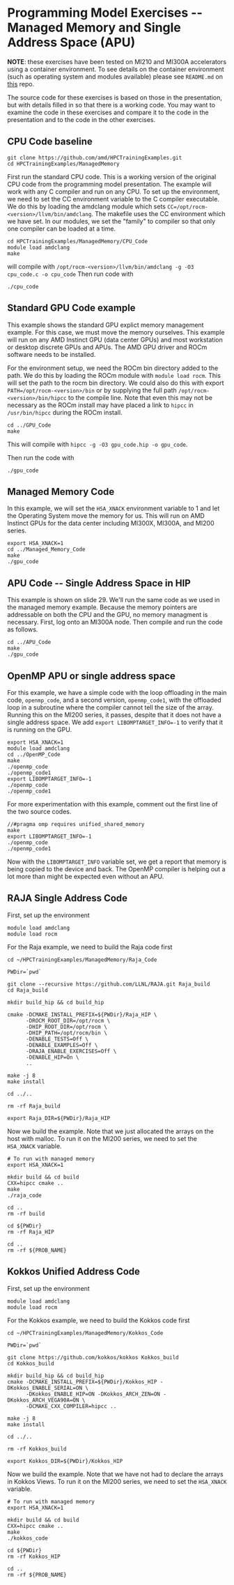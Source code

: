 # Programming Model Exercises -- Managed Memory and Single Address Space (APU)

**NOTE**: these exercises have been tested on MI210 and MI300A accelerators using a container environment.
To see details on the container environment (such as operating system and modules available) please see `README.md` on [this](https://github.com/amd/HPCTrainingDock) repo.

The source code for these exercises is based on those in the presentation, but with details
filled in so that there is a working code. You may want to examine the code in these exercises
and compare it to the code in the presentation and to the code in the other exercises.

## CPU Code baseline

```
git clone https://github.com/amd/HPCTrainingExamples.git
cd HPCTrainingExamples/ManagedMemory
```
First run the standard CPU code. This is a working version of the original CPU code from the programming model presentation.
The example will work with any C compiler and run on any CPU. To set up the environment, we need to set the CC environment 
variable to the C compiler executable. We do this by loading the amdclang module which sets `CC=/opt/rocm-<version>/llvm/bin/amdclang`.
The makefile uses the CC environment which we have set. In our modules, we set the "family" to compiler so that only one compiler
can be loaded at a time.

```
cd HPCTrainingExamples/ManagedMemory/CPU_Code
module load amdclang
make
```

will compile with `/opt/rocm-<version>/llvm/bin/amdclang -g -O3 cpu_code.c -o cpu_code`
Then run code with

```
./cpu_code
```

## Standard GPU Code example

This example shows the standard GPU explict memory management example. For this case, we must
move the memory ourselves. This example will run on any AMD Instinct GPU (data center GPUs) and
most workstation or desktop discrete GPUs and APUs. The AMD GPU driver and ROCm software needs
to be installed.

For the environment setup, we need the ROCm bin directory added to the path. We do this by loading the ROCm module with
`module load rocm`. This will set the path to the rocm bin directory. We could also do this with export `PATH=/opt/rocm-<version>/bin`
or by supplying the full path `/opt/rocm-<version>/bin/hipcc` to the compile line. Note that even this may not be
necessary as the ROCm install may have placed a link to `hipcc` in `/usr/bin/hipcc` during the ROCm install.

```
cd ../GPU_Code
make
```

This will compile with `hipcc -g -O3 gpu_code.hip -o gpu_code`.

Then run the code with

```
./gpu_code
```

## Managed Memory Code

In this example, we will set the `HSA_XNACK` environment variable to 1 and let the Operating System move the memory for us.
This will run on AMD Instinct GPUs for the data center including MI300X, MI300A, and MI200 series.

```
export HSA_XNACK=1
cd ../Managed_Memory_Code
make
./gpu_code
```

## APU Code -- Single Address Space in HIP

This example is shown on slide 29. We'll run the same code as we used in the managed memory 
example. Because 
the memory pointers are addressable on both the CPU and the GPU, no memory managment is necessary. First, 
log onto an MI300A node. Then compile and run the code as follows.

```
cd ../APU_Code
make
./gpu_code
```

## OpenMP APU or single address space

For this example, we have a simple code with the loop offloading in the main code, `openmp_code`, and a second version, `openmp_code1`, with the offloaded loop in a subroutine where the compiler cannot tell the size of the array. Running this on the MI200 series, it passes, despite that it does not have a single address space. We add `export LIBOMPTARGET_INFO=-1` to verify that it is running on the GPU. 

```
export HSA_XNACK=1
module load amdclang
cd ../OpenMP_Code
make
./openmp_code
./openmp_code1
export LIBOMPTARGET_INFO=-1
./openmp_code
./openmp_code1
```

For more experimentation with this example, comment out the first line of the two source codes.

```
//#pragma omp requires unified_shared_memory
make
export LIBOMPTARGET_INFO=-1
./openmp_code
./openmp_code1
```

Now with the `LIBOMPTARGET_INFO` variable set, we get a report that memory is being copied to the device
and back. The OpenMP compiler is helping out a lot more than might be expected even without an APU.

## RAJA Single Address Code

First, set up the environment

```
module load amdclang
module load rocm
```

For the Raja example, we need to build the Raja code first

```
cd ~/HPCTrainingExamples/ManagedMemory/Raja_Code

PWDir=`pwd`

git clone --recursive https://github.com/LLNL/RAJA.git Raja_build
cd Raja_build

mkdir build_hip && cd build_hip

cmake -DCMAKE_INSTALL_PREFIX=${PWDir}/Raja_HIP \
      -DROCM_ROOT_DIR=/opt/rocm \
      -DHIP_ROOT_DIR=/opt/rocm \
      -DHIP_PATH=/opt/rocm/bin \
      -DENABLE_TESTS=Off \
      -DENABLE_EXAMPLES=Off \
      -DRAJA_ENABLE_EXERCISES=Off \
      -DENABLE_HIP=On \
      ..

make -j 8
make install

cd ../..

rm -rf Raja_build

export Raja_DIR=${PWDir}/Raja_HIP
```

Now we build the example. Note that we just allocated the arrays on the
host with malloc. To run it on the MI200 series, we need to set the
`HSA_XNACK` variable.

```
# To run with managed memory
export HSA_XNACK=1

mkdir build && cd build
CXX=hipcc cmake ..
make
./raja_code

cd ..
rm -rf build

cd ${PWDir}
rm -rf Raja_HIP

cd ..
rm -rf ${PROB_NAME}
```

## Kokkos Unified Address Code

First, set up the environment

```
module load amdclang
module load rocm
```

For the Kokkos example, we need to build the Kokkos code first

```
cd ~/HPCTrainingExamples/ManagedMemory/Kokkos_Code

PWDir=`pwd`

git clone https://github.com/kokkos/kokkos Kokkos_build
cd Kokkos_build

mkdir build_hip && cd build_hip
cmake -DCMAKE_INSTALL_PREFIX=${PWDir}/Kokkos_HIP -DKokkos_ENABLE_SERIAL=ON \
      -DKokkos_ENABLE_HIP=ON -DKokkos_ARCH_ZEN=ON -DKokkos_ARCH_VEGA90A=ON \
      -DCMAKE_CXX_COMPILER=hipcc ..

make -j 8
make install

cd ../..

rm -rf Kokkos_build

export Kokkos_DIR=${PWDir}/Kokkos_HIP
```

Now we build the example. Note that we have not had to declare the arrays
in Kokkos Views. To run it on the MI200 series, we need to set the
`HSA_XNACK` variable.

```
# To run with managed memory
export HSA_XNACK=1

mkdir build && cd build
CXX=hipcc cmake ..
make
./kokkos_code

cd ${PWDir}
rm -rf Kokkos_HIP

cd ..
rm -rf ${PROB_NAME}
```

